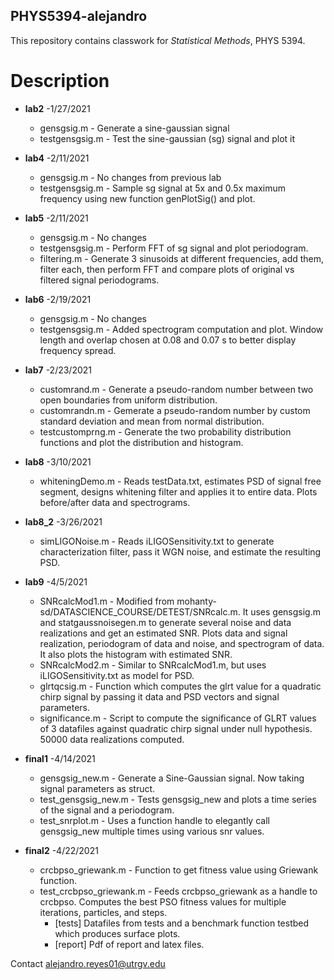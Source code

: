 ## PHYS5394-alejandro

This repository contains classwork for *Statistical Methods*, PHYS 5394.

# Description

* **lab2** -1/27/2021
  - gensgsig.m     - Generate a sine-gaussian signal
  - testgensgsig.m - Test the sine-gaussian (sg) signal and plot it

* **lab4** -2/11/2021
  - gensgsig.m     - No changes from previous lab
  - testgensgsig.m - Sample sg signal at 5x and 0.5x maximum frequency using new function genPlotSig() and plot.

* **lab5** -2/11/2021
  - gensgsig.m     - No changes
  - testgensgsig.m - Perform FFT of sg signal and plot periodogram.
  - filtering.m    - Generate 3 sinusoids at different frequencies, add them, filter each, then perform FFT and compare plots of original vs filtered signal periodograms.

* **lab6** -2/19/2021
  - gensgsig.m     - No changes
  - testgensgsig.m - Added spectrogram computation and plot. Window length and overlap chosen at 0.08 and 0.07 s to better display frequency spread.

* **lab7** -2/23/2021
  - customrand.m     - Generate a pseudo-random number between two open boundaries from uniform distribution.
  - customrandn.m    - Gemerate a pseudo-random number by custom standard deviation and mean from normal distribution.
  - testcustomprng.m - Generate the two probability distribution functions and plot the distribution and histogram.

* **lab8** -3/10/2021
  - whiteningDemo.m  - Reads testData.txt, estimates PSD of signal free segment, designs whitening filter and applies it to entire data. Plots before/after data and spectrograms.

* **lab8_2** -3/26/2021
  - simLIGONoise.m   - Reads iLIGOSensitivity.txt to generate characterization filter, pass it WGN noise, and estimate the resulting PSD.

* **lab9** -4/5/2021
  - SNRcalcMod1.m    - Modified from mohanty-sd/DATASCIENCE_COURSE/DETEST/SNRcalc.m. It uses gensgsig.m and statgaussnoisegen.m to generate several noise and data realizations and get an estimated SNR. Plots data and signal realization, periodogram of data and noise, and spectrogram of data. It also plots the histogram with estimated SNR.
  - SNRcalcMod2.m    - Similar to SNRcalcMod1.m, but uses iLIGOSensitivity.txt as model for PSD.
  - glrtqcsig.m      - Function which computes the glrt value for a quadratic chirp signal by passing it data and PSD vectors and signal parameters.
  - significance.m   - Script to compute the significance of GLRT values of 3 datafiles against quadratic chirp signal under null hypothesis. 50000 data realizations computed.

* **final1** -4/14/2021
  - gensgsig_new.m   - Generate a Sine-Gaussian signal. Now taking signal parameters as struct.
  - test_gensgsig_new.m - Tests gensgsig_new and plots a time series of the signal and a periodogram.
  - test_snrplot.m   - Uses a function handle to elegantly call gensgsig_new multiple times using various snr values.

* **final2** -4/22/2021
  - crcbpso_griewank.m - Function to get fitness value using Griewank function.
  - test_crcbpso_griewank.m - Feeds crcbpso_griewank as a handle to crcbpso. Computes the best PSO fitness values for multiple iterations, particles, and steps.
    - [tests] Datafiles from tests and a benchmark function testbed which produces surface plots.
    - [report] Pdf of report and latex files.

Contact alejandro.reyes01@utrgv.edu
